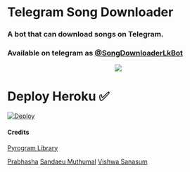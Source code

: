 # Telegram Song Downloader

### A bot that can download songs on Telegram.


### Available on telegram as [@SongDownloaderLkBot](https://t.me/SongDownloaderLkBot)

<p align="center">
  <img src="https://telegra.ph/file/591a30f3d0e67c0bbd2c6.jpg">
</p>

# Deploy Heroku ✅

[![Deploy](https://www.herokucdn.com/deploy/button.svg)](https://heroku.com/deploy?template=https://github.com/viharasenindu/UltimateSongDownloader/tree/main)


#### Credits
[Pyrogram Library](https://github.com/pyrogram/pyrogram)

[Prabhasha](https://github.com/Prabhasha-p)
[Sandaeu Muthumal](https://github.com/futureoracle2003)
[Vishwa Sanasum](https://github.com/Shangmessay)

